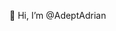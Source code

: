 👋 Hi, I’m @AdeptAdrian


<!---
AdeptAdrian/AdeptAdrian is a ✨ special ✨ repository because its `README.md` (this file) appears on your GitHub profile.
You can click the Preview link to take a look at your changes.
--->
